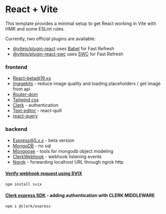 # React + Vite

This template provides a minimal setup to get React working in Vite with HMR and some ESLint rules.

Currently, two official plugins are available:

- [@vitejs/plugin-react](https://github.com/vitejs/vite-plugin-react/blob/main/packages/plugin-react/README.md) uses [Babel](https://babeljs.io/) for Fast Refresh
- [@vitejs/plugin-react-swc](https://github.com/vitejs/vite-plugin-react-swc) uses [SWC](https://swc.rs/) for Fast Refresh

### frontend
- [React-beta@19.xx]()
- [Imagekits](https://imagekit.io/) - reduce image quality and loading placeholders / get image from api
- [Router-dom](https://reactrouter.com/en/main)
- [Tailwind css](https://tailwindcss.com/)
- [Clerk](https://clerk.com/) - authentication
- [Text-editor](https://quilljs.com/docs/quickstart) - react-quill
- [react-query](https://tanstack.com/query/v5/docs/framework/react/overview)

### backend
- [Express@5.x.x](https://expressjs.com/en/5x/api.html) - beta version
- [MongoDB](https://www.mongodb.com/) - no sql
- [Mongoose](https://mongoosejs.com/) - tools for mongodb object modeling
- [ClerkWebhook](https://clerk.com/) - webhook listening events
- [Ngrok](https://ngrok.com/) - forwarding localhost URL through ngrok http
#### [Verify webhook request using SVIX](https://clerk.com/docs/webhooks/sync-data#install-svix)

```
npm install svix
```
#### [Clerk express SDK](https://clerk.com/docs/references/express/overview) - adding authentication with CLERK MIDDLEWARE

```
npm i @clerk/express
```